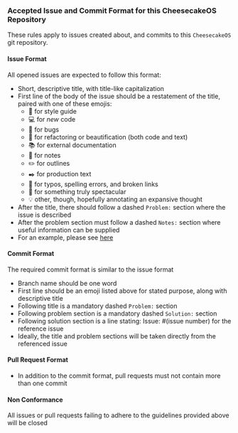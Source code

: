 ### Accepted Issue and Commit Format for this CheesecakeOS Repository
These rules apply to issues created about, and commits to this `CheesecakeOS` git repository.

#### Issue Format
All opened issues are expected to follow this format:
- Short, descriptive title, with title-like capitalization
- First line of the body of the issue should be a restatement of the title, paired with one of these emojis:
  - :office: for style guide
  - :computer: for _new_ code
  - :bug: for bugs
  - :art: for refactoring or beautification (both code and text)
  - :books: for external documentation
  - :notebook: for notes
  - :pencil2: for outlines
  - :black_nib: for production text
  - :microscope: for typos, spelling errors, and broken links
  - :rocket: for something truly spectacular
  - :bulb: other, though, hopefully annotating an expansive thought
- After the title, there should follow a dashed `Problem:` section where the issue is described
- After the problem section must follow a dashed `Notes:` section where useful information can be supplied
- For an example, please see [here](https://github.com/jmielkeway/ccos4rbpi_volume1/issues/1)

#### Commit Format
The required commit format is similar to the issue format
- Branch name should be one word
- First line should be an emoji listed above for stated purpose, along with descriptive title
- Following title is a mandatory dashed `Problem:` section
- Following problem section is a mandatory dashed `Solution:` section
- Following solution section is a line stating: Issue: #(issue number) for the reference issue
- Ideally, the title and problem sections will be taken directly from the referenced issue

#### Pull Request Format
- In addition to the commit format, pull requests must not contain more than one commit

#### Non Conformance
All issues or pull requests failing to adhere to the guidelines provided above will be closed
